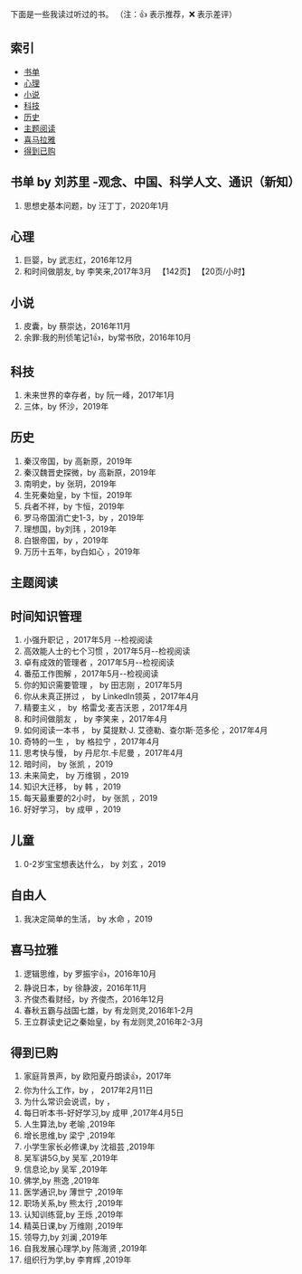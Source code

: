下面是一些我读过听过的书。
（注：:+1: 表示推荐，:x: 表示差评）

## 索引
- [书单](#推荐书单)
- [心理](#心理)
- [小说](#小说)
- [科技](#科技)
- [历史](#历史)
- [主题阅读](#时间知识管理)
- [喜马拉雅](#喜马拉雅)
- [得到已购](#得到已购)
 
## 书单 by 刘苏里 -观念、中国、科学人文、通识（新知）
1. 思想史基本问题，by 汪丁丁，2020年1月



## 心理
1. 巨婴，by 武志红，2016年12月
1. 和时间做朋友, by 李笑来,2017年3月   【142页】 【20页/小时】


## 小说
1. 皮囊，by 蔡崇达，2016年11月
1. 余罪:我的刑侦笔记1:+1:，by常书欣，2016年10月

## 科技
1. 未来世界的幸存者，by 阮一峰，2017年1月
1. 三体，by 怀沙，2019年
## 历史
1. 秦汉帝国，by 高新原，2019年
1. 秦汉魏晋史探微，by 高新原，2019年
1. 南明史，by 张玥，2019年
1. 生死秦始皇，by 卞恒，2019年
1. 兵者不祥，by 卞恒，2019年
1. 罗马帝国消亡史1-3，by ，2019年
1. 理想国，by刘玮 ，2019年
1. 白银帝国，by ，2019年
1. 万历十五年，by白如心 ，2019年



## 主题阅读
## 时间知识管理
1. 小强升职记  ，2017年5月 --检视阅读
1. 高效能人士的七个习惯 ，2017年5月--检视阅读
1. 卓有成效的管理者   ，2017年5月--检视阅读
1. 番茄工作图解    ，2017年5月--检视阅读
1. 你的知识需要管理   ， by  田志刚  ，2017年5月
1. 你从未真正拼过   ， by  LinkedIn领英 ，2017年4月
1. 精要主义  ， by   格雷戈·麦吉沃恩 ，2017年4月
1. 和时间做朋友  ， by 李笑来 ，2017年4月
1. 如何阅读一本书 ， by   莫提默·J. 艾德勒、查尔斯·范多伦  ，2017年4月
1. 奇特的一生 ， by  格拉宁    ，2017年4月
1. 思考快与慢， by 丹尼尔.卡尼曼 ，2017年4月
1. 暗时间， by 张凯 ，2019
1. 未来简史， by 万维钢 ，2019
1. 知识大迁移， by 韩 ，2019
1. 每天最重要的2小时， by 张凯 ，2019
1. 好好学习， by 成甲 ，2019

## 儿童
1. 0-2岁宝宝想表达什么， by 刘玄 ，2019


## 自由人
1. 我决定简单的生活， by 水命 ，2019




## 喜马拉雅
1. 逻辑思维，by 罗振宇:+1:，2016年10月
1. 静说日本，by 徐静波，2016年11月
1. 齐俊杰看财经，by 齐俊杰，2016年12月
1. 春秋五霸与战国七雄，by 有龙则灵,2016年1-2月
1. 王立群读史记之秦始皇，by 有龙则灵,2016年2-3月

## 得到已购
1. 家庭背景声，by 欧阳夏丹朗读:+1:，2017年
1. 你为什么工作，by ， 2017年2月11日
1. 为什么常识会说谎，by ，
1. 每日听本书-好好学习,by 成甲 ,2017年4月5日
1. 人生算法,by 老喻 ,2019年
1. 增长思维,by 梁宁 ,2019年
1. 小学生家长必修课,by 沈祖芸 ,2019年
1. 吴军讲5G,by 吴军 ,2019年
1. 信息论,by 吴军 ,2019年
1. 佛学,by 熊逸 ,2019年
1. 医学通识,by 薄世宁 ,2019年
1. 职场关系,by 熊太行 ,2019年
1. 认知训练营,by 王烁 ,2019年
1. 精英日课,by 万维刚 ,2019年
1. 领导力,by 刘澜 ,2019年
1. 自我发展心理学,by 陈海贤 ,2019年
1. 组织行为学,by 李育辉 ,2019年
